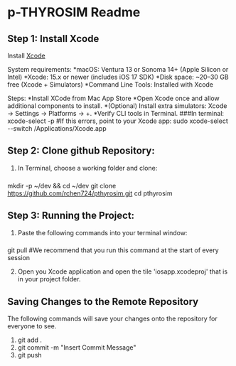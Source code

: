 # p-THYROSIM Readme

## Step 1: Install Xcode
  Install [Xcode]([url](https://apps.apple.com/us/app/xcode/id497799835/)) 
  
  System requirements: 
  *macOS: Ventura 13 or Sonoma 14+ (Apple Silicon or Intel)
  *Xcode: 15.x or newer (includes iOS 17 SDK)
  *Disk space: ~20–30 GB free (Xcode + Simulators)
  *Command Line Tools: Installed with Xcode
  
  Steps:
  *Install XCode from Mac App Store
  *Open Xcode once and allow additional components to install.
  *(Optional) Install extra simulators: Xcode → Settings → Platforms → +.
  *Verify CLI tools in Terminal.
   ###In terminal:
    xcode-select -p
    #If this errors, point to your Xcode app:
    sudo xcode-select --switch /Applications/Xcode.app
  
## Step 2: Clone github Repository:
  1. In Terminal, choose a working folder and clone:
  ###
  mkdir -p ~/dev && cd ~/dev
    git clone https://github.com/rchen724/pthyrosim.git
    cd pthyrosim
     
## Step 3: Running the Project: 
  1. Paste the following commands into your terminal window:
  
  ###
  git pull
  #We recommend that you run this command at the start of every session
  
  2. Open you Xcode application and open the tile 'iosapp.xcodeproj' that is in your project folder.

## Saving Changes to the Remote Repository
  The following commands will save your changes onto the repository for everyone to see.
  1. git add .
  2. git commit -m "Insert Commit Message"
  3. git push
